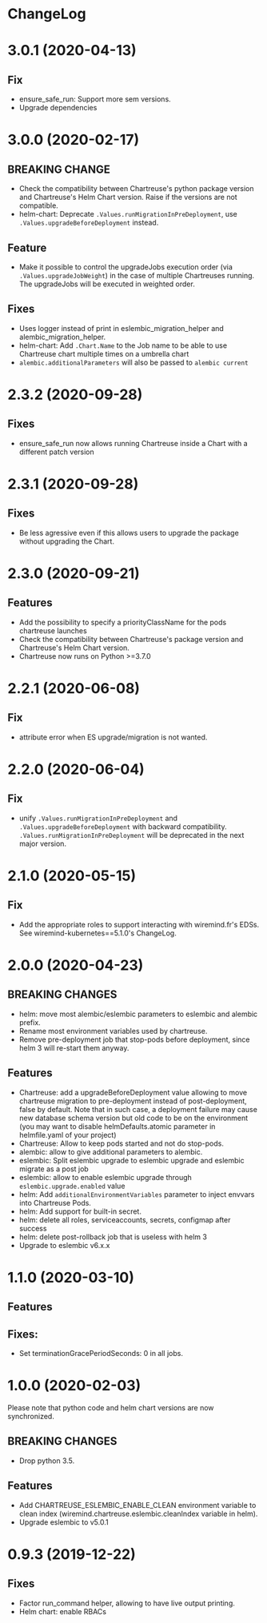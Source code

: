 # ChangeLog

# 3.0.1 (2020-04-13)
## Fix
- ensure_safe_run: Support more sem versions.
- Upgrade dependencies

# 3.0.0 (2020-02-17)
## BREAKING CHANGE
- Check the compatibility between Chartreuse's python package version and Chartreuse's Helm Chart version. Raise if the versions are not compatible.
- helm-chart: Deprecate `.Values.runMigrationInPreDeployment`, use `.Values.upgradeBeforeDeployment` instead.
## Feature
- Make it possible to control the upgradeJobs execution order (via `.Values.upgradeJobWeight`) in the case of multiple Chartreuses running. The upgradeJobs will be executed in weighted order.
## Fixes
- Uses logger instead of print in eslembic_migration_helper and alembic_migration_helper.
- helm-chart: Add `.Chart.Name` to the Job name to be able to use Chartreuse chart multiple times on a umbrella chart
- `alembic.additionalParameters` will also be passed to `alembic current`

# 2.3.2 (2020-09-28)
## Fixes
- ensure_safe_run now allows running Chartreuse inside a Chart with a different patch version

# 2.3.1 (2020-09-28)
## Fixes
- Be less agressive even if this allows users to upgrade the package without upgrading the Chart.

# 2.3.0 (2020-09-21)
## Features
- Add the possibility to specify a priorityClassName for the pods chartreuse launches
- Check the compatibility between Chartreuse's package version and Chartreuse's Helm Chart version.
- Chartreuse now runs on Python >=3.7.0

# 2.2.1 (2020-06-08)
## Fix
- attribute error when ES upgrade/migration is not wanted.

# 2.2.0 (2020-06-04)
## Fix
- unify `.Values.runMigrationInPreDeployment` and `.Values.upgradeBeforeDeployment` with backward compatibility.
`.Values.runMigrationInPreDeployment` will be deprecated in the next major version.

# 2.1.0 (2020-05-15)
## Fix
- Add the appropriate roles to support interacting with wiremind.fr's EDSs. See wiremind-kubernetes==5.1.0's ChangeLog.

# 2.0.0 (2020-04-23)
## BREAKING CHANGES
- helm: move most alembic/eslembic parameters to eslembic and alembic prefix.
- Rename most environment variables used by chartreuse.
- Remove pre-deployment job that stop-pods before deployment, since helm 3 will re-start them anyway.
## Features
- Chartreuse: add a upgradeBeforeDeployment value allowing to move chartreuse migration to pre-deployment instead of post-deployment, false by default. Note that in such case, a deployment failure may cause new database schema version but old code to be on the environment (you may want to disable helmDefaults.atomic parameter in helmfile.yaml of your project)
- Chartreuse: Allow to keep pods started and not do stop-pods.
- alembic: allow to give additional parameters to alembic.
- eslembic: Split eslembic upgrade to eslembic upgrade and eslembic migrate as a post job
- eslembic: allow to enable eslembic upgrade through `eslembic.upgrade.enabled` value
- helm: Add `additionalEnvironmentVariables` parameter to inject envvars into Chartreuse Pods.
- helm: Add support for built-in secret.
- helm: delete all roles, serviceaccounts, secrets, configmap after success
- helm: delete post-rollback job that is useless with helm 3
- Upgrade to eslembic v6.x.x

# 1.1.0 (2020-03-10)
## Features
## Fixes:
- Set terminationGracePeriodSeconds: 0 in all jobs.

# 1.0.0 (2020-02-03)
Please note that python code and helm chart versions are now synchronized.
## BREAKING CHANGES
- Drop python 3.5.
## Features
- Add CHARTREUSE_ESLEMBIC_ENABLE_CLEAN environment variable to clean index (wiremind.chartreuse.eslembic.cleanIndex variable in helm).
- Upgrade eslembic to v5.0.1

# 0.9.3 (2019-12-22)
## Fixes
- Factor run_command helper, allowing to have live output printing.
- Helm chart: enable RBACs

